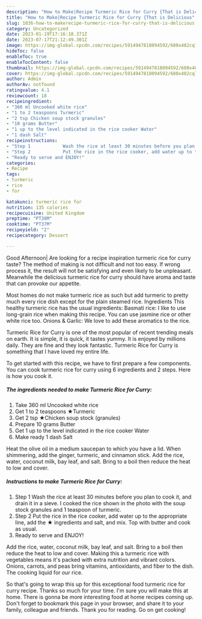 ```yaml
---
description: "How to Make|Recipe Turmeric Rice for Curry {That is Delicious"
title: "How to Make|Recipe Turmeric Rice for Curry {That is Delicious"
slug: 1036-how-to-makerecipe-turmeric-rice-for-curry-that-is-delicious
category: Uncategorized
date: 2023-01-19T17:16:18.371Z
date: 2023-07-17T21:12:49.301Z
image: https://img-global.cpcdn.com/recipes/5914947818094592/680x482cq70/turmeric-rice-for-curry-recipe-main-photo.jpg
hideToc: false
enableToc: true
enableTocContent: false
thumbnail: https://img-global.cpcdn.com/recipes/5914947818094592/680x482cq70/turmeric-rice-for-curry-recipe-main-photo.jpg
cover: https://img-global.cpcdn.com/recipes/5914947818094592/680x482cq70/turmeric-rice-for-curry-recipe-main-photo.jpg
author: Admin
authorAv: notfound
ratingvalue: 4.1
reviewcount: 18
recipeingredient:
- "360 ml Uncooked white rice"
- "1 to 2 teaspoons Turmeric"
- "2 tsp Chicken soup stock granules"
- "10 grams Butter"
- "1 up to the level indicated in the rice cooker Water"
- "1 dash Salt"
recipeinstructions:
- "Step 1            Wash the rice at least 30 minutes before you plan to cook it, and drain it in a sieve. I cooked the rice shown in the photo with the soup stock granules and 1 teaspoon of turmeric."
- "Step 2            Put the rice in the rice cooker, add water up to the appropriate line, add the ★ ingredients and salt, and mix. Top with butter and cook as usual."
- "Ready to serve and ENJOY!"
categories:
- Recipe
tags:
- turmeric
- rice
- for

katakunci: turmeric rice for 
nutrition: 135 calories
recipecuisine: United Kingdom
preptime: "PT38M"
cooktime: "PT37M"
recipeyield: "2"
recipecategory: Dessert

---
```



Good Afternoon| Are looking for a recipe inspiration turmeric rice for curry taste? The method of making is not difficult and not too easy. If wrong process it, the result will not be satisfying and even likely to be unpleasant. Meanwhile the delicious turmeric rice for curry should have aroma and taste that can provoke our appetite.





Most homes do not make turmeric rice as such but add turmeric to pretty much every rice dish except for the plain steamed rice. Ingredients This healthy turmeric rice has the usual ingredients: Basmati rice: I like to use long-grain rice when making this recipe. You can use jasmine rice or other white rice too. Onions &amp; Garlic: We love to add these aromatics to the rice.

Turmeric Rice for Curry is one of the most popular of recent trending meals on earth. It is simple, it is quick, it tastes yummy. It is enjoyed by millions daily. They are fine and they look fantastic. Turmeric Rice for Curry is something that I have loved my entire life.


To get started with this recipe, we have to first prepare a few components. You can cook turmeric rice for curry using 6 ingredients and 2 steps. Here is how you cook it.

<!--inarticleads1-->

##### The ingredients needed to make Turmeric Rice for Curry:

1. Take 360 ml Uncooked white rice
1. Get 1 to 2 teaspoons ★Turmeric
1. Get 2 tsp ★Chicken soup stock (granules)
1. Prepare 10 grams Butter
1. Get 1 up to the level indicated in the rice cooker Water
1. Make ready 1 dash Salt


Heat the olive oil in a medium saucepan to which you have a lid. When shimmering, add the ginger, turmeric, and cinnamon stick. Add the rice, water, coconut milk, bay leaf, and salt. Bring to a boil then reduce the heat to low and cover. 

<!--inarticleads2-->

##### Instructions to make Turmeric Rice for Curry:

1. Step 1            Wash the rice at least 30 minutes before you plan to cook it, and drain it in a sieve. I cooked the rice shown in the photo with the soup stock granules and 1 teaspoon of turmeric.
1. Step 2            Put the rice in the rice cooker, add water up to the appropriate line, add the ★ ingredients and salt, and mix. Top with butter and cook as usual.
1. Ready to serve and ENJOY!

Add the rice, water, coconut milk, bay leaf, and salt. Bring to a boil then reduce the heat to low and cover. Making this a turmeric rice with vegetables means it&#39;s packed with extra nutrition and vibrant colors. Onions, carrots, and peas bring vitamins, antioxidants, and fiber to the dish. The cooking liquid for our rice. 

So that's going to wrap this up for this exceptional food turmeric rice for curry recipe. Thanks so much for your time. I'm sure you will make this at home. There is gonna be more interesting food at home recipes coming up. Don't forget to bookmark this page in your browser, and share it to your family, colleague and friends. Thank you for reading. Go on get cooking!
